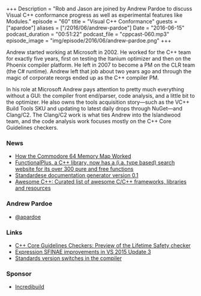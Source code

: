 +++
Description = "Rob and Jason are joined by Andrew Pardoe to discuss Visual C++ conformance progress as well as experimental features like Modules."
episode = "60"
title = "Visual C++ Conformance"
guests = ["apardoe"]
aliases = ["/2016/06/andrew-pardoe"]
Date = "2016-06-15"
podcast_duration = "00:51:22"
podcast_file = "cppcast-060.mp3"
episode_image = "img/episode/2016/06/andrew-pardoe.png"
+++

Andrew started working at Microsoft in 2002. He worked for the C++ team for exactly five years, first on testing the Itanium optimizer and then on the Phoenix compiler platform. He left in 2007 to become a PM on the CLR team (the C# runtime). Andrew left that job about two years ago and through the magic of corporate reorgs ended up as the C++ compiler PM.
 
In his role at Microsoft Andrew pays attention to pretty much everything without a GUI: the compiler front end/parser, code analysis, and a little bit to the optimizer. He also owns the tools acquisition story—such as the VC++ Build Tools SKU and updating to latest daily drops through NuGet—and Clang/C2. The Clang/C2 work is what ties Andrew into the Islandwood team, and the code analysis work focuses mostly on the C++ Core Guidelines checkers.

### News ###

 - [How the Commodore 64 Memory Map Worked](https://www.youtube.com/watch?v=qibJpjJ0sdM)
 - [FunctionalPlus, a C++ library, now has a (i.a. type based) search website for its over 300 pure and free functions](https://www.reddit.com/r/cpp/comments/4ms934/functionalplus_a_c_library_now_has_a_ia_type/)
 - [Standardese documentation generator version 0.1](https://foonathan.github.io/blog/2016/06/09/standardese-01.html)
 - [Awesome C++: Curated list of awesome C/C++ frameworks, libraries and resources](https://cpp.libhunt.com/)
 
### Andrew Pardoe ###

 - [@apardoe](https://twitter.com/apardoe)
 
### Links ###

 - [C++ Core Guidelines Checkers: Preview of the Lifetime Safety checker](https://blogs.msdn.microsoft.com/vcblog/2016/03/31/c-core-guidelines-checkers-preview-of-the-lifetime-safety-checker/)
 - [Expression SFINAE improvements in VS 2015 Update 3](https://blogs.msdn.microsoft.com/vcblog/2016/06/07/expression-sfinae-improvements-in-vs-2015-update-3/)
 - [Standards version switches in the compiler](https://blogs.msdn.microsoft.com/vcblog/2016/06/07/standards-version-switches-in-the-compiler/)

### Sponsor ###

- [Incredibuild](https://www.incredibuild.com/cppoffer)

